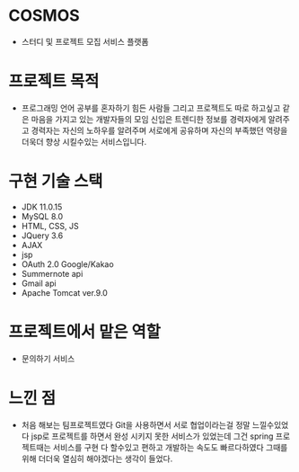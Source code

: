 # COSMOS
- 스터디 및 프로젝트 모집 서비스 플랫폼

# 프로젝트 목적 
- 프로그래밍 언어 공부를 혼자하기 힘든 사람들 그리고 프로젝트도 따로 하고싶고 같은 마음을 가지고 있는 개발자들의 모임
신입은 트렌디한 정보를 경력자에게 알려주고 경력자는 자신의 노하우를 알려주며 
서로에게 공유하며 자신의 부족했던 역량을 더욱더 향상 시킬수있는 서비스입니다.

# 구현 기술 스택 
- JDK 11.0.15
- MySQL 8.0
- HTML, CSS, JS
- JQuery 3.6
- AJAX
- jsp
- OAuth 2.0 Google/Kakao
- Summernote api 
- Gmail api
- Apache Tomcat ver.9.0
 
# 프로젝트에서 맡은 역할 
- 문의하기 서비스 


# 느낀 점
- 처음 해보는 팀프로젝트였다 
Git을 사용하면서 서로 협업이라는걸 정말 느낄수있었다 
jsp로 프로젝트를 하면서 완성 시키지 못한 서비스가 있었는데 
그건 spring 프로젝트때는 서비스를 구현 다 할수있고 편하고 개발하는 속도도 빠르다하였다 
그때를 위해 더더욱 열심히 해야겠다는 생각이 들었다.

